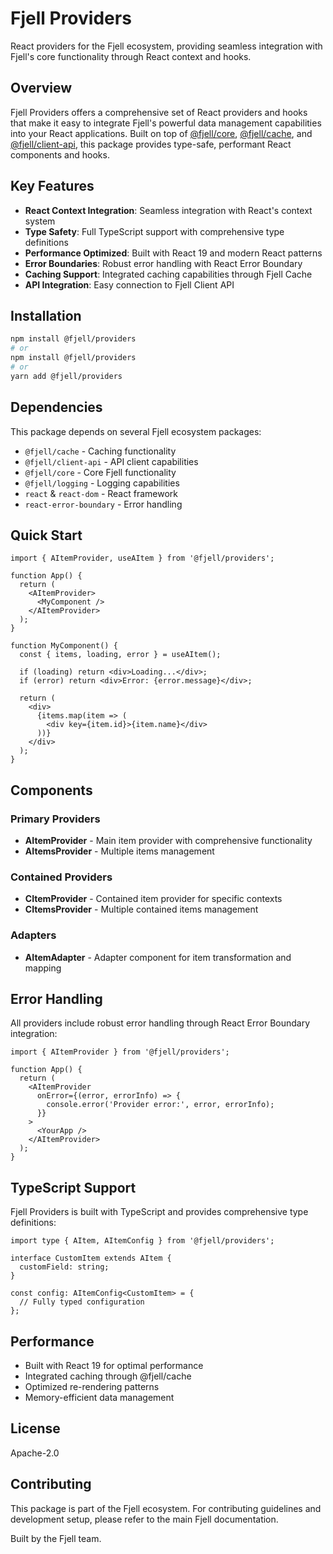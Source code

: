# Fjell Providers

React providers for the Fjell ecosystem, providing seamless integration with Fjell's core functionality through React context and hooks.

## Overview

Fjell Providers offers a comprehensive set of React providers and hooks that make it easy to integrate Fjell's powerful data management capabilities into your React applications. Built on top of [@fjell/core](https://www.npmjs.com/package/@fjell/core), [@fjell/cache](https://www.npmjs.com/package/@fjell/cache), and [@fjell/client-api](https://www.npmjs.com/package/@fjell/client-api), this package provides type-safe, performant React components and hooks.

## Key Features

- **React Context Integration**: Seamless integration with React's context system
- **Type Safety**: Full TypeScript support with comprehensive type definitions
- **Performance Optimized**: Built with React 19 and modern React patterns
- **Error Boundaries**: Robust error handling with React Error Boundary
- **Caching Support**: Integrated caching capabilities through Fjell Cache
- **API Integration**: Easy connection to Fjell Client API

## Installation

```bash
npm install @fjell/providers
# or
npm install @fjell/providers
# or
yarn add @fjell/providers
```

## Dependencies

This package depends on several Fjell ecosystem packages:

- `@fjell/cache` - Caching functionality
- `@fjell/client-api` - API client capabilities
- `@fjell/core` - Core Fjell functionality
- `@fjell/logging` - Logging capabilities
- `react` & `react-dom` - React framework
- `react-error-boundary` - Error handling

## Quick Start

```tsx
import { AItemProvider, useAItem } from '@fjell/providers';

function App() {
  return (
    <AItemProvider>
      <MyComponent />
    </AItemProvider>
  );
}

function MyComponent() {
  const { items, loading, error } = useAItem();

  if (loading) return <div>Loading...</div>;
  if (error) return <div>Error: {error.message}</div>;

  return (
    <div>
      {items.map(item => (
        <div key={item.id}>{item.name}</div>
      ))}
    </div>
  );
}
```

## Components

### Primary Providers
- **AItemProvider** - Main item provider with comprehensive functionality
- **AItemsProvider** - Multiple items management

### Contained Providers
- **CItemProvider** - Contained item provider for specific contexts
- **CItemsProvider** - Multiple contained items management

### Adapters
- **AItemAdapter** - Adapter component for item transformation and mapping

## Error Handling

All providers include robust error handling through React Error Boundary integration:

```tsx
import { AItemProvider } from '@fjell/providers';

function App() {
  return (
    <AItemProvider
      onError={(error, errorInfo) => {
        console.error('Provider error:', error, errorInfo);
      }}
    >
      <YourApp />
    </AItemProvider>
  );
}
```

## TypeScript Support

Fjell Providers is built with TypeScript and provides comprehensive type definitions:

```tsx
import type { AItem, AItemConfig } from '@fjell/providers';

interface CustomItem extends AItem {
  customField: string;
}

const config: AItemConfig<CustomItem> = {
  // Fully typed configuration
};
```

## Performance

- Built with React 19 for optimal performance
- Integrated caching through @fjell/cache
- Optimized re-rendering patterns
- Memory-efficient data management

## License

Apache-2.0

## Contributing

This package is part of the Fjell ecosystem. For contributing guidelines and development setup, please refer to the main Fjell documentation.

Built by the Fjell team.
